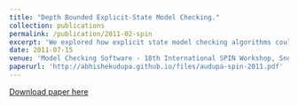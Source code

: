 ```yaml
---
title: "Depth Bounded Explicit-State Model Checking."
collection: publications
permalink: /publication/2011-02-spin
excerpt: 'We explored how explicit state model checking algorithms could be parallelized by utilizing the notion of iterative deepening.'
date: 2011-07-15
venue: 'Model Checking Software - 18th International SPIN Workshop, Snowbird, UT, USA, July 14-15, 2011. Proceedings.'
paperurl: 'http://abhishekudupa.github.io/files/audupa-spin-2011.pdf'
---
```

[Download paper here](http://abhishekudupa.github.io/files/audupa-spin-2011.pdf)
